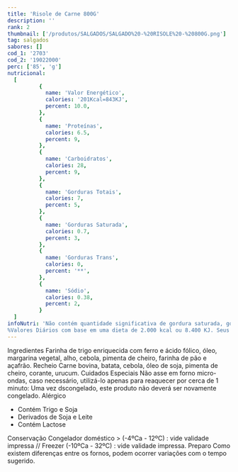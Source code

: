 ```yaml
---
title: 'Risole de Carne 800G'
description: ''
rank: 2
thumbnail: ['/produtos/SALGADOS/SALGADO%20-%20RISOLE%20-%20800G.png']
tag: salgados
sabores: []
cod_1: '2703'
cod_2: '19022000'
perc: ['85', 'g']
nutricional:
  [
          {
            name: 'Valor Energético',
            calories: '201Kcal=843KJ',
            percent: 10.0,
          },
          {
            name: 'Proteínas',
            calories: 6.5,
            percent: 9,
          },
          {
            name: 'Carboidratos',
            calories: 28,
            percent: 9,
          },
          {
            name: 'Gorduras Totais',
            calories: 7,
            percent: 5,
          },
          {
            name: 'Gorduras Saturada',
            calories: 0.7,
            percent: 3,
          },
          {
            name: 'Gorduras Trans',
            calories: 0,
            percent: '**',
          },
          {
            name: 'Sódio',
            calories: 0.38,
            percent: 2,
          }
  ]
infoNutri: 'Não contém quantidade significativa de gordura saturada, gordura trans e fibra alimentar.
%Valores Diários com base em uma dieta de 2.000 kcal ou 8.400 KJ. Seus valores diários podem ser maiores ou menores dependendo de suas necessidades energéticas.'
---
```

  <panels>
    <panel>
      <panel-title>Ingredientes</panel-title>
      <panel-content>
        Farinha de trigo enriquecida com ferro e ácido fólico, óleo, margarina vegetal, alho, cebola, pimenta de cheiro, farinha de pão e açafrão.
      </panel-content>
    </panel>    
    <panel>
      <panel-title>Recheio</panel-title>
      <panel-content>
        Carne bovina, batata, cebola, óleo de soja, pimenta de cheiro, corante, urucum.
      </panel-content>
    </panel>
    <panel>
      <panel-title>Cuidados Especiais</panel-title>
      <panel-content>
        Não asse em forno micro-ondas, caso necessário, utilizá-lo apenas para reaquecer por cerca de 1 minuto: Uma vez dscongelado, este produto não deverá ser novamente congelado.
      </panel-content>
    </panel>
    <panel>
      <panel-title>Alérgico</panel-title>
      <panel-content>
        <ul>
          <li>Contém Trigo e Soja</li>
          <li>Derivados de Soja e Leite</li>
          <li>Contém Lactose</li>
        </ul>
      </panel-content>
    </panel>
    <panel>
      <panel-title>Conservação</panel-title>
      <panel-content>
        Congelador doméstico > (-4ºCa - 12ºC) : vide validade impressa // Freezer (-10ºCa - 32ºC) : vide validade impressa.
      </panel-content>
    </panel>
    <panel>
      <panel-title>Preparo</panel-title>
      <panel-content>
        <preparo preparo="Panela" :data="[
        'Em uma panela pequena, aqueça o óleo por 5 minutos (160ºC)',
        'Coloque de 5 a 7 salgados têm que ficar submersos no óleo.'
        ]"></preparo>
        <preparo preparo="Fritadeira Elétrica (com Óleo)" :data="[
        'Siga as instruções do fabricante. Fritar somente salgados CONGELADOS.',
        ]"></preparo>
        <preparo preparo="Fritadeira Elétrica (Sem Óleo)" :data="[
        'Nos modelos Air Fryer, recomenda-se aquecer por 5 minutos na potência máxima, colocar de 7 a 10 salgados CONGELADOS e deixar por 10 minutos.',
        'o tempo de aquecimento e fritura pode mudar de acordo com o modelo da fritadeira. Siga as instruções do fabricante.'
        ]"></preparo>
           Como existem diferenças entre os fornos, podem ocorrer variações com o tempo sugerido.
      </panel-content>
    </panel>
  </panels>